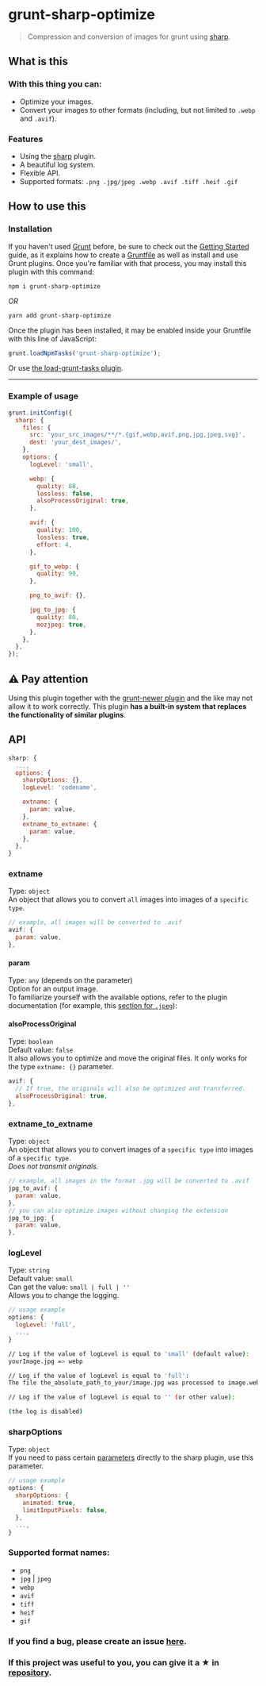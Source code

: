 # grunt-sharp-optimize

> Compression and conversion of images for grunt using [sharp](https://www.npmjs.com/package/sharp).

## What is this

### With this thing you can: <br>

- Optimize your images.
- Convert your images to other formats (including, but not limited to `.webp` and `.avif`).

### Features

- Using the [sharp](https://www.npmjs.com/package/sharp) plugin.
- A beautiful log system.
- Flexible API.
- Supported formats: `.png .jpg/jpeg .webp .avif .tiff .heif .gif`

## How to use this

### Installation

If you haven't used [Grunt](https://gruntjs.com/) before, be sure to check out the [Getting Started](https://gruntjs.com/getting-started) guide, as it explains how to create a [Gruntfile](https://gruntjs.com/sample-gruntfile) as well as install and use Grunt plugins. Once you're familiar with that process, you may install this plugin with this command:

```shell
npm i grunt-sharp-optimize
```

_OR_

```shell
yarn add grunt-sharp-optimize
```

Once the plugin has been installed, it may be enabled inside your Gruntfile with this line of JavaScript:

```js
grunt.loadNpmTasks('grunt-sharp-optimize');
```

Or use [the load-grunt-tasks plugin](https://www.npmjs.com/package/load-grunt-tasks).

---

### Example of usage

```js
grunt.initConfig({
  sharp: {
    files: {
      src: 'your_src_images/**/*.{gif,webp,avif,png,jpg,jpeg,svg}',
      dest: 'your_dest_images/',
    },
    options: {
      logLevel: 'small',

      webp: {
        quality: 80,
        lossless: false,
        alsoProcessOriginal: true,
      },

      avif: {
        quality: 100,
        lossless: true,
        effort: 4,
      },

      gif_to_webp: {
        quality: 90,
      },

      png_to_avif: {},

      jpg_to_jpg: {
        quality: 80,
        mozjpeg: true,
      },
    },
  },
});
```

## ⚠ Pay attention

Using this plugin together with the [grunt-newer plugin](https://www.npmjs.com/package/grunt-newer) and the like may not allow it to work correctly. This plugin **has a built-in system that replaces the functionality of similar plugins**.

## API

```js
sharp: {
  ...,
  options: {
    sharpOptions: {},
    logLevel: 'codename',

    extname: {
      param: value,
    },
    extname_to_extname: {
      param: value,
    },
  },
}
```

### extname

Type: `object`<br>
An object that allows you to convert `all` images into images of a `specific type`.
<br>

```js
// example, all images will be converted to .avif
avif: {
  param: value,
},
```

#### param

Type: `any` (depends on the parameter)<br>
Option for an output image. <br>
To familiarize yourself with the available options, refer to the plugin documentation (for example, this [section for `.jpeg`](https://sharp.pixelplumbing.com/api-output#jpeg)):

#### alsoProcessOriginal

Type: `boolean`<br>
Default value: `false`<br>
It also allows you to optimize and move the original files. It only works for the type `extname: {}` parameter. <br>

```js
avif: {
  // If true, the originals will also be optimized and transferred.
  alsoProcessOriginal: true,
},
```

### extname_to_extname

Type: `object`<br>
An object that allows you to convert images of a `specific type` into images of a `specific type`. <br>
_Does not transmit originals._ <br>

```js
// example, all images in the format .jpg will be converted to .avif
jpg_to_avif: {
  param: value,
},
// you can also optimize images without changing the extension
jpg_to_jpg: {
  param: value,
},
```

### logLevel

Type: `string`<br>
Default value: `small`<br>
Can get the value: `small | full | ''`<br>
Allows you to change the logging.

```js
// usage example
options: {
  logLevel: 'full',
  ...,
}
```

```bash
// Log if the value of logLevel is equal to 'small' (default value):
yourImage.jpg => webp

// Log if the value of logLevel is equal to 'full':
The file the_absolute_path_to_your/image.jpg was processed to image.webp

// Log if the value of logLevel is equal to '' (or other value):

(the log is disabled)
```

### sharpOptions

Type: `object`<br>
If you need to pass certain [parameters](https://sharp.pixelplumbing.com/api-constructor#new) directly to the sharp plugin, use this parameter.

```js
// usage example
options: {
  sharpOptions: {
    animated: true,
    limitInputPixels: false,
  },
  ...,
}
```

### Supported format names:

- `png`
- `jpg` | `jpeg`
- `webp`
- `avif`
- `tiff`
- `heif`
- `gif`

### If you find a bug, please create an issue [here](https://github.com/Ulyanov-programmer/grunt-sharp-optimize/issues).

### If this project was useful to you, you can give it a ★ in [repository](https://github.com/Ulyanov-programmer/grunt-sharp-optimize).
